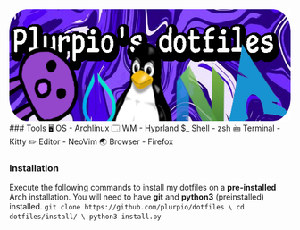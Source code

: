<div align="center">
  <img height="200" src="https://github.com/plurpio/dotfiles/blob/34716df0516b351ed6be5bcfdcf0e78b7be3a15b/git/dotfilesBanners.png" />
</div>
### Tools
🖥️ OS - Archlinux
🗔 WM - Hyprland
$_ Shell - zsh
🖮 Terminal - Kitty
✏️ Editor - NeoVim
🌏 Browser - Firefox

### Installation
Execute the following commands to install my dotfiles on a **pre-installed** Arch installation. You will need to have **git** and **python3** (preinstalled) installed.
`git clone https://github.com/plurpio/dotfiles \
cd dotfiles/install/ \
python3 install.py`
